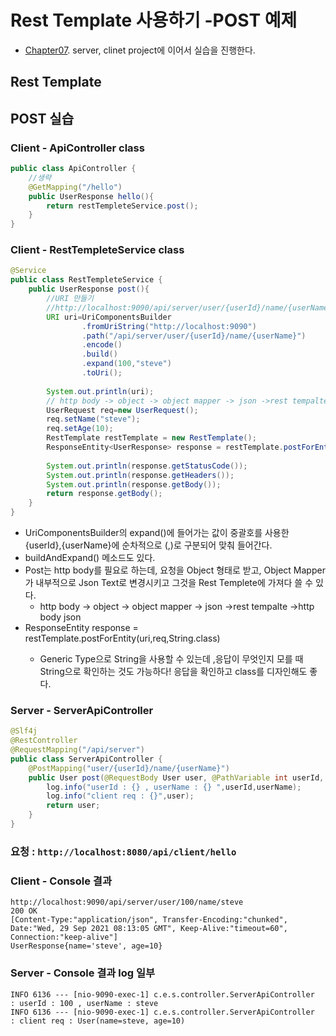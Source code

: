 # Rest Template 사용하기 -POST 예제
- [Chapter07](./Ch07_RestTemplate.md). server, clinet project에 이어서 실습을 진행한다.


## Rest Template

## POST 실습

### Client - ApiController class
```java
public class ApiController {
    //생략
    @GetMapping("/hello")
    public UserResponse hello(){
        return restTempleteService.post();
    }
}
```

### Client - RestTempleteService class

```java
@Service
public class RestTempleteService {
    public UserResponse post(){
        //URI 만들기
        //http://localhost:9090/api/server/user/{userId}/name/{userName}
        URI uri=UriComponentsBuilder
                .fromUriString("http://localhost:9090")
                .path("/api/server/user/{userId}/name/{userName}")
                .encode()
                .build()
                .expand(100,"steve")
                .toUri();
        
        System.out.println(uri);
        // http body -> object -> object mapper -> json ->rest tempalte ->http body json
        UserRequest req=new UserRequest();
        req.setName("steve");
        req.setAge(10);
        RestTemplate restTemplate = new RestTemplate();
        ResponseEntity<UserResponse> response = restTemplate.postForEntity(uri,req,UserResponse.class);
        
        System.out.println(response.getStatusCode());
        System.out.println(response.getHeaders());
        System.out.println(response.getBody());
        return response.getBody();
    }
}
```
- UriComponentsBuilder의 expand()에 들어가는 값이 중괄호를 사용한 {userId},{userName}에 순차적으로 (,)로 구분되어 맞춰 들어간다.
- buildAndExpand() 메소드도 있다.
- Post는 http body를 필요로 하는데, 요청을 Object 형태로 받고, Object Mapper가 내부적으로 Json Text로 변경시키고 그것을 Rest Templete에 가져다 쓸 수 있다. 
  - http body -> object -> object mapper -> json ->rest tempalte ->http body json
- ResponseEntity<String> response = restTemplate.postForEntity(uri,req,String.class)
  - Generic Type으로 String을 사용할 수 있는데 ,응답이 무엇인지 모를 때 String으로 확인하는 것도 가능하다! 응답을 확인하고 class를 디자인해도 좋다.

### Server - ServerApiController

```java
@Slf4j
@RestController
@RequestMapping("/api/server")
public class ServerApiController {
    @PostMapping("user/{userId}/name/{userName}")
    public User post(@RequestBody User user, @PathVariable int userId, @PathVariable String userName){
        log.info("userId : {} , userName : {} ",userId,userName);
        log.info("client req : {}",user);
        return user;
    }
}
```

### 요청 : `http://localhost:8080/api/client/hello`

### Client - Console 결과
```
http://localhost:9090/api/server/user/100/name/steve
200 OK
[Content-Type:"application/json", Transfer-Encoding:"chunked", Date:"Wed, 29 Sep 2021 08:13:05 GMT", Keep-Alive:"timeout=60", Connection:"keep-alive"]
UserResponse{name='steve', age=10}
```

### Server - Console 결과 log 일부
```
INFO 6136 --- [nio-9090-exec-1] c.e.s.controller.ServerApiController     : userId : 100 , userName : steve 
INFO 6136 --- [nio-9090-exec-1] c.e.s.controller.ServerApiController     : client req : User(name=steve, age=10)
```


<br><br>

